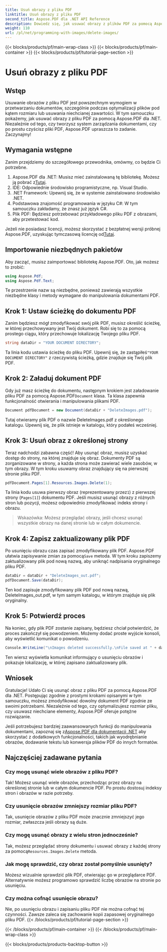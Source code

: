 ```yaml
---
title: Usuń obrazy z pliku PDF
linktitle: Usuń obrazy z pliku PDF
second_title: Aspose.PDF dla .NET API Reference
description: Dowiedz się, jak usuwać obrazy z plików PDF za pomocą Aspose.PDF dla .NET w prostym samouczku krok po kroku. Optymalizuj pliki PDF, łatwo usuwając niechciane obrazy.
weight: 110
url: /pl/net/programming-with-images/delete-images/
---
```


{{< blocks/products/pf/main-wrap-class >}}
{{< blocks/products/pf/main-container >}}
{{< blocks/products/pf/tutorial-page-section >}}

# Usuń obrazy z pliku PDF

## Wstęp

Usuwanie obrazów z pliku PDF jest powszechnym wymogiem w przetwarzaniu dokumentów, szczególnie podczas optymalizacji plików pod kątem rozmiaru lub usuwania niechcianej zawartości. W tym samouczku pokażemy, jak usuwać obrazy z pliku PDF za pomocą Aspose.PDF dla .NET. Niezależnie od tego, czy tworzysz system zarządzania dokumentami, czy po prostu czyścisz pliki PDF, Aspose.PDF upraszcza to zadanie. Zaczynajmy!

## Wymagania wstępne

Zanim przejdziemy do szczegółowego przewodnika, omówmy, co będzie Ci potrzebne.

1.  Aspose.PDF dla .NET: Musisz mieć zainstalowaną tę bibliotekę. Możesz ją pobrać z[Tutaj](https://releases.aspose.com/pdf/net/).
2. IDE: Odpowiednie środowisko programistyczne, np. Visual Studio.
3. .NET Framework: Upewnij się, że w systemie zainstalowano środowisko .NET.
4. Podstawowa znajomość programowania w języku C#: W tym samouczku zakładamy, że znasz już język C#.
5. Plik PDF: Będziesz potrzebować przykładowego pliku PDF z obrazami, aby przetestować kod.

 Jeżeli nie posiadasz licencji, możesz skorzystać z bezpłatnej wersji próbnej Aspose.PDF, uzyskując tymczasową licencję od[Tutaj](https://purchase.aspose.com/temporary-license/).

## Importowanie niezbędnych pakietów

Aby zacząć, musisz zaimportować bibliotekę Aspose.PDF. Oto, jak możesz to zrobić:

```csharp
using Aspose.Pdf;
using Aspose.Pdf.Text;
```

Te przestrzenie nazw są niezbędne, ponieważ zawierają wszystkie niezbędne klasy i metody wymagane do manipulowania dokumentami PDF.

## Krok 1: Ustaw ścieżkę do dokumentu PDF

Zanim będziesz mógł zmodyfikować swój plik PDF, musisz określić ścieżkę, w której przechowywany jest Twój dokument. Robi się to za pomocą prostego ciągu, który przechowuje lokalizację Twojego pliku PDF.

```csharp
string dataDir = "YOUR DOCUMENT DIRECTORY";
```

 Ta linia kodu ustawia ścieżkę do pliku PDF. Upewnij się, że zastąpiłeś`"YOUR DOCUMENT DIRECTORY"` z rzeczywistą ścieżką, gdzie znajduje się Twój plik PDF.

## Krok 2: Załaduj dokument PDF

 Gdy już masz ścieżkę do dokumentu, następnym krokiem jest załadowanie pliku PDF za pomocą Aspose.PDF`Document` klasa. Ta klasa zapewnia funkcjonalność otwierania i manipulowania plikami PDF.

```csharp
Document pdfDocument = new Document(dataDir + "DeleteImages.pdf");
```

Tutaj otwieramy plik PDF o nazwie DeleteImages.pdf z określonego katalogu. Upewnij się, że plik istnieje w katalogu, który podałeś wcześniej.

## Krok 3: Usuń obraz z określonej strony

Teraz nadchodzi zabawna część! Aby usunąć obraz, musisz uzyskać dostęp do strony, na której znajduje się obraz. Dokumenty PDF są zorganizowane w strony, a każda strona może zawierać wiele zasobów, w tym obrazy. W tym kroku usuwamy obraz znajdujący się na pierwszej stronie pliku PDF.

```csharp
pdfDocument.Pages[1].Resources.Images.Delete(1);
```

 Ta linia kodu usuwa pierwszy obraz (reprezentowany przez`1`) z pierwszej strony (`Pages[1]`) dokumentu PDF. Jeśli musisz usunąć obrazy z różnych stron lub pozycji, możesz odpowiednio zmodyfikować indeks strony i obrazu.

> Wskazówka: Możesz przeglądać obrazy, jeśli chcesz usunąć wszystkie obrazy na danej stronie lub w całym dokumencie.

## Krok 4: Zapisz zaktualizowany plik PDF

 Po usunięciu obrazu czas zapisać zmodyfikowany plik PDF. Aspose.PDF ułatwia zapisywanie zmian za pomocą`Save` metoda. W tym kroku zapiszemy zaktualizowany plik pod nową nazwą, aby uniknąć nadpisania oryginalnego pliku PDF.

```csharp
dataDir = dataDir + "DeleteImages_out.pdf";
pdfDocument.Save(dataDir);
```

Ten kod zapisuje zmodyfikowany plik PDF pod nową nazwą, DeleteImages_out.pdf, w tym samym katalogu, w którym znajduje się plik oryginalny.

## Krok 5: Potwierdź proces

Na koniec, gdy plik PDF zostanie zapisany, będziesz chciał potwierdzić, że proces zakończył się powodzeniem. Możemy dodać proste wyjście konsoli, aby wyświetlić komunikat o powodzeniu.

```csharp
Console.WriteLine("\nImages deleted successfully.\nFile saved at " + dataDir);
```

Ten wiersz wyświetla komunikat informujący o usunięciu obrazów i pokazuje lokalizację, w której zapisano zaktualizowany plik.

## Wniosek

Gratulacje! Udało Ci się usunąć obraz z pliku PDF za pomocą Aspose.PDF dla .NET. Postępując zgodnie z prostymi krokami opisanymi w tym samouczku, możesz zmodyfikować dowolny dokument PDF zgodnie ze swoimi potrzebami. Niezależnie od tego, czy optymalizujesz rozmiar pliku, czy usuwasz niechciane elementy, Aspose.PDF oferuje potężne rozwiązanie.

 Jeśli potrzebujesz bardziej zaawansowanych funkcji do manipulowania dokumentami, zapoznaj się z[Aspose.PDF dla dokumentacji .NET](https://reference.aspose.com/pdf/net/) aby skorzystać z dodatkowych funkcjonalności, takich jak wyodrębnianie obrazów, dodawanie tekstu lub konwersja plików PDF do innych formatów.

## Najczęściej zadawane pytania

### Czy mogę usunąć wiele obrazów z pliku PDF?
Tak! Możesz usunąć wiele obrazów, przechodząc przez obrazy na określonej stronie lub w całym dokumencie PDF. Po prostu dostosuj indeksy stron i obrazów w razie potrzeby.

### Czy usunięcie obrazów zmniejszy rozmiar pliku PDF?
Tak, usunięcie obrazów z pliku PDF może znacznie zmniejszyć jego rozmiar, zwłaszcza jeśli obrazy są duże.

### Czy mogę usunąć obrazy z wielu stron jednocześnie?
 Tak, możesz przeglądać strony dokumentu i usuwać obrazy z każdej strony za pomocą`Resources.Images.Delete` metoda.

### Jak mogę sprawdzić, czy obraz został pomyślnie usunięty?
Możesz wizualnie sprawdzić plik PDF, otwierając go w przeglądarce PDF. Alternatywnie możesz programowo sprawdzić liczbę obrazów na stronie po usunięciu.

### Czy można cofnąć usunięcie obrazu?
Nie, po usunięciu obrazu i zapisaniu pliku PDF nie można cofnąć tej czynności. Zawsze zaleca się zachowanie kopii zapasowej oryginalnego pliku PDF.
{{< /blocks/products/pf/tutorial-page-section >}}

{{< /blocks/products/pf/main-container >}}
{{< /blocks/products/pf/main-wrap-class >}}

{{< blocks/products/products-backtop-button >}}
